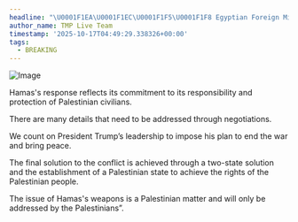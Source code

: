 ```yaml
---
headline: "\U0001F1EA\U0001F1EC\U0001F1F5\U0001F1F8 Egyptian Foreign Minister:"
author_name: TMP Live Team
timestamp: '2025-10-17T04:49:29.338326+00:00'
tags:
  - BREAKING
---
```

![Image](https://i.postimg.cc/pVKRQ586/Egypt-FM-0001.jpg)

Hamas's response reflects its commitment to its responsibility and protection of Palestinian civilians.

There are many details that need to be addressed through negotiations.

We count on President Trump’s leadership to impose his plan to end the war and bring peace.

The final solution to the conflict is achieved through a two-state solution and the establishment of a Palestinian state to achieve the rights of the Palestinian people.

The issue of Hamas's weapons is a Palestinian matter and will only be addressed by the Palestinians”.
